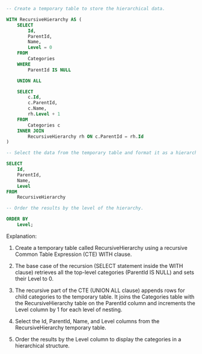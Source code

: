 ```sql
-- Create a temporary table to store the hierarchical data.

WITH RecursiveHierarchy AS (
    SELECT
        Id,
        ParentId,
        Name,
        Level = 0
    FROM
        Categories
    WHERE
        ParentId IS NULL

    UNION ALL

    SELECT
        c.Id,
        c.ParentId,
        c.Name,
        rh.Level + 1
    FROM
        Categories c
    INNER JOIN
        RecursiveHierarchy rh ON c.ParentId = rh.Id
)

-- Select the data from the temporary table and format it as a hierarchy.

SELECT
    Id,
    ParentId,
    Name,
    Level
FROM
    RecursiveHierarchy

-- Order the results by the level of the hierarchy.

ORDER BY
    Level;

```

Explanation:

1. Create a temporary table called RecursiveHierarchy using a recursive Common Table Expression (CTE) WITH clause.

2. The base case of the recursion (SELECT statement inside the WITH clause) retrieves all the top-level categories (ParentId IS NULL) and sets their Level to 0.

3. The recursive part of the CTE (UNION ALL clause) appends rows for child categories to the temporary table. It joins the Categories table with the RecursiveHierarchy table on the ParentId column and increments the Level column by 1 for each level of nesting.

4. Select the Id, ParentId, Name, and Level columns from the RecursiveHierarchy temporary table.

5. Order the results by the Level column to display the categories in a hierarchical structure.
